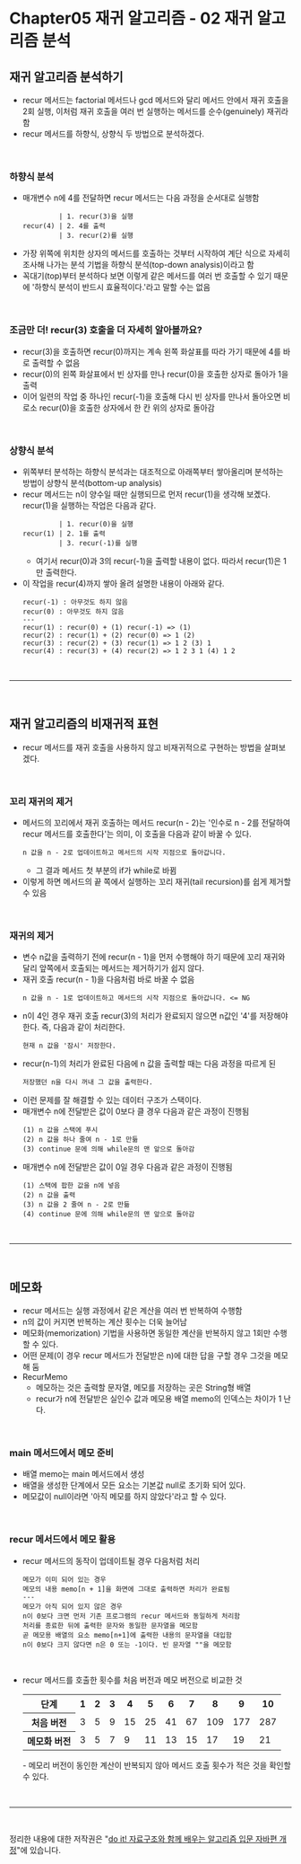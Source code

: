 # Chapter05 재귀 알고리즘 - 02 재귀 알고리즘 분석

## 재귀 알고리즘 분석하기
- recur 메서드는 factorial 메서드나 gcd 메서드와 달리 메서드 안에서 재귀 호출을 2회 실행, 이처럼 재귀 호출을 여러 번 실행하는 메서드를 순수(genuinely) 재귀라 함
- recur 메서드를 하향식, 상향식 두 방법으로 분석하겠다.

<br>

### 하향식 분석
- 매개변수 n에 4를 전달하면 recur 메서드는 다음 과정을 순서대로 실행함
  ```
           | 1. recur(3)을 실행
  recur(4) | 2. 4를 출력
           | 3. recur(2)를 실행
  ```
- 가장 위쪽에 위치한 상자의 메서드를 호출하는 것부터 시작하여 계단 식으로  자세히 조사해 나가는 분석 기법을 하향식 분석(top-down analysis)이라고 함
- 꼭대기(top)부터 분석하다 보면 이렇게 같은 메서드를 여러 번 호출할 수 있기 때문에 '하향식 분석이 반드시 효율적이다.'라고 말할 수는 없음

<br>

### 조금만 더! recur(3) 호출을 더 자세히 알아볼까요?
- recur(3)을 호출하면 recur(0)까지는 계속 왼쪽 화살표를 따라 가기 때문에 4를 바로 출력할 수 없음
- recur(0)의 왼쪽 화살표에서 빈 상자를 만나 recur(0)을 호출한 상자로 돌아가 1을 출력
- 이어 일련의 작업 중 하나인 recur(-1)을 호출해 다시 빈 상자를 만나서 돌아오면 비로소 recur(0)을 호출한 상자에서 한 칸 위의 상자로 돌아감

<br>

### 상향식 분석
- 위쪽부터 분석하는 하향식 분석과는 대조적으로 아래쪽부터 쌓아올리며 분석하는 방법이 상향식 분석(bottom-up analysis)
- recur 메서드는 n이 양수일 때만 실행되므로 먼저 recur(1)을 생각해 보곘다. recur(1)을 실행하는 작업은 다음과 같다.
  ```
           | 1. recur(0)을 실행
  recur(1) | 2. 1를 출력
           | 3. recur(-1)를 실행
  ```
  - 여기서 recur(0)과 3의 recur(-1)을 출력할 내용이 없다. 따라서 recur(1)은 1만 출력한다.
- 이 작업을 recur(4)까지 쌓아 올려 설명한 내용이 아래와 같다.
  ```
  recur(-1) : 아무것도 하지 않음
  recur(0) : 아무것도 하지 않음
  ---
  recur(1) : recur(0) + (1) recur(-1) => (1)
  recur(2) : recur(1) + (2) recur(0) => 1 (2)
  recur(3) : recur(2) + (3) recur(1) => 1 2 (3) 1
  recur(4) : recur(3) + (4) recur(2) => 1 2 3 1 (4) 1 2
  ```

<br>

---

<br>

## 재귀 알고리즘의 비재귀적 표현
- recur 메서드를 재귀 호출을 사용하지 않고 비재귀적으로 구현하는 방법을 살펴보겠다.

<br>

### 꼬리 재귀의 제거
- 메서드의 꼬리에서 재귀 호출하는 메서드 recur(n - 2)는 '인수로 n - 2를 전달하여 recur 메서드를 호출한다'는 의미, 이 호출을 다음과 같이 바꿀 수 있다.
  ```
  n 값을 n - 2로 업데이트하고 메서드의 시작 지점으로 돌아갑니다.
  ```
  - 그 결과 메서드 첫 부분의 if가 while로 바뀜
- 이렇게 하면 메서드의 끝 쪽에서 실행하는 꼬리 재귀(tail recursion)를 쉽게 제거할 수 있음

<br>

### 재귀의 제거
- 변수 n값을 출력하기 전에 recur(n - 1)을 먼저 수행해야 하기 때문에 꼬리 재귀와 달리 앞쪽에서 호출되는 메서드는 제거하기가 쉽지 않다.
- 재귀 호출 recur(n - 1)을 다음처럼 바로 바꿀 수 없음
  ```
  n 값을 n - 1로 업데이트하고 메서드의 시작 지점으로 돌아갑니다. <= NG
  ```
- n이 4인 경우 재귀 호출 recur(3)의 처리가 완료되지 않으면 n값인 '4'를 저장해야 한다. 즉, 다음과 같이 처리한다.
  ```
  현재 n 값을 '잠시' 저장한다.
  ```
- recur(n-1)의 처리가 완료된 다음에 n 값을 출력할 때는 다음 과정을 따르게 된
  ```
  저장했던 n을 다시 꺼내 그 값을 출력한다.
  ```
- 이런 문제를 잘 해결할 수 있는 데이터 구조가 스택이다.
- 매개변수 n에 전달받은 값이 0보다 클 경우 다음과 같은 과정이 진행됨
  ```
  (1) n 값을 스택에 푸시
  (2) n 값을 하나 줄여 n - 1로 만듦
  (3) continue 문에 의해 while문의 맨 앞으로 돌아감
  ```
- 매개변수 n에 전달받은 값이 0일 경우 다음과 같은 과정이 진행됨
  ```
  (1) 스택에 팝한 값을 n에 넣음
  (2) n 값을 출력
  (3) n 값을 2 줄여 n - 2로 만듦
  (4) continue 문에 의해 while문의 맨 앞으로 돌아감
  ```

<br>

---

<br>

## 메모화
- recur 메서드는 실행 과정에서 같은 계산을 여러 번 반복하여 수행함
- n의 값이 커지면 반복하는 계산 횟수는 더욱 늘어남
- 메모화(memorization) 기법을 사용하면 동일한 계산을 반복하지 않고 1회만 수행할 수 있다.
- 어떤 문제(이 경우 recur 메서드가 전달받은 n)에 대한 답을 구할 경우 그것을 메모해 둠
- RecurMemo
  - 메모하는 것은 출력할 문자열, 메모를 저장하는 곳은 String형 배열
  - recur가 n에 전달받은 실인수 값과 메모용 배열 memo의 인덱스는 차이가 1 난다.

<br>

### main 메서드에서 메모 준비
- 배열 memo는 main 메서드에서 생성
- 배열을 생성한 단계에서 모든 요소는 기본값 null로 초기화 되어 있다.
- 메모값이 null이라면 '아직 메모를 하지 않았다'라고 할 수 있다.

<br>

### recur 메서드에서 메모 활용
- recur 메서드의 동작이 업데이트될 경우 다음처럼 처리
  ```
  메모가 이미 되어 있는 경우
  메모의 내용 memo[n + 1]을 화면에 그대로 출력하면 처리가 완료됨
  ---
  메모가 아직 되어 있지 않은 경우
  n이 0보다 크면 먼저 기존 프로그램의 recur 메서드와 동일하게 처리함
  처리를 종료한 뒤에 출력한 문자와 동일한 문자열을 메모함
  곧 메모용 배열의 요소 memo[n+1]에 출력한 내용의 문자열을 대입함
  n이 0보다 크지 않다면 n은 0 또는 -1이다. 빈 문자열 ""을 메모함
  ```

<br>

- recur 메서드를 호출한 횟수를 처음 버전과 메모 버전으로 비교한 것
  <table>
    <tr>
      <th>단계</th>
      <th>1</th>
      <th>2</th>
      <th>3</th>
      <th>4</th>
      <th>5</th>
      <th>6</th>
      <th>7</th>
      <th>8</th>
      <th>9</th>
      <th>10</th>
    </tr>
    <tr>
      <th>처음 버전</th>
      <td>3</td>
      <td>5</td>
      <td>9</td>
      <td>15</td>
      <td>25</td>
      <td>41</td>
      <td>67</td>
      <td>109</td>
      <td>177</td>
      <td>287</td>
    </tr>
    <tr>
      <th>메모화 버전</th>
      <td>3</td>
      <td>5</td>
      <td>7</td>
      <td>9</td>
      <td>11</td>
      <td>13</td>
      <td>15</td>
      <td>17</td>
      <td>19</td>
      <td>21</td>
    </tr>
  </table>
  - 메모리 버전이 동인한 계산이 반복되지 않아 메서드 호출 횟수가 적은 것을 확인할 수 있다.

<br>

---

<br>

정리한 내용에 대한 저작권은 "[do it! 자료구조와 함께 배우는 알고리즘 입문 자바편 개정](https://www.aladin.co.kr/search/wsearchresult.aspx?SearchTarget=All&SearchWord=Do+it%21+%EC%9E%90%EB%A3%8C%EA%B5%AC%EC%A1%B0%EC%99%80+%ED%95%A8%EA%BB%98+%EB%B0%B0%EC%9A%B0%EB%8A%94+%EC%95%8C%EA%B3%A0%EB%A6%AC%EC%A6%98+%EC%9E%85%EB%AC%B8+%3A+%EC%9E%90%EB%B0%94+%ED%8E%B8)"에 있습니다.
